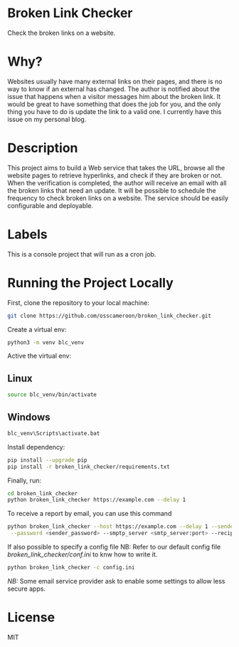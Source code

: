 # Broken Link Checker
Check the broken links on a website.

# Why?
Websites usually have many external links on their pages, and there is no way to know if an external has changed. The author is notified about the issue that happens when a visitor messages him about the broken link. It would be great to have something that does the job for you, and the only thing you have to do is update the link to a valid one. I currently have this issue on my personal blog.

# Description
This project aims to build a Web service that takes the URL, browse all the website pages to retrieve hyperlinks, and check if they are broken or not. When the verification is completed, the author will receive an email with all the broken links that need an update. It will be possible to schedule the frequency to check broken links on a website. The service should be easily configurable and deployable.

# Labels
This is a console project that will run as a cron job.

# Running the Project Locally

First, clone the repository to your local machine:

```bash
git clone https://github.com/osscameroon/broken_link_checker.git
```

Create a virtual env:

```bash
python3 -m venv blc_venv
```

Active the virtual env:
## Linux
```bash
source blc_venv/bin/activate
```
## Windows
```cmd
blc_venv\Scripts\activate.bat
```

Install dependency:

```bash
pip install --upgrade pip
pip install -r broken_link_checker/requirements.txt
```

Finally, run:

```bash
cd broken_link_checker
python broken_link_checker https://example.com --delay 1
```

To receive a report by email, you can use this command

```bash
python broken_link_checker --host https://example.com --delay 1 --sender <sender_email_address>\
 --password <sender_password> --smptp_server <smtp_server:port> --recipient <recipient_email_address>
```

If also possible to specify a config file
NB: Refer to our default config file *broken_link_checker/conf.ini* to knw how to write it.
```bash
python broken_link_checker -c config.ini
```

*NB:* Some email service provider ask to enable some settings to allow less secure apps. 

# License
MIT
